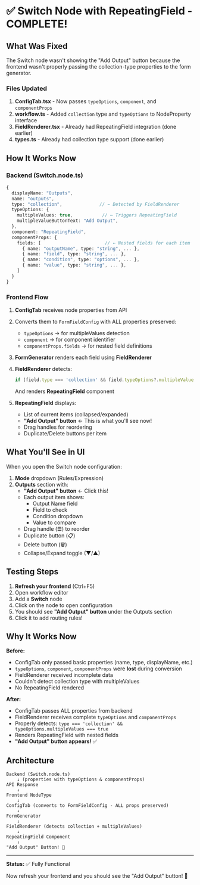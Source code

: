 # ✅ Switch Node with RepeatingField - COMPLETE!

## What Was Fixed

The Switch node wasn't showing the "Add Output" button because the frontend wasn't properly passing the collection-type properties to the form generator.

### Files Updated

1. **ConfigTab.tsx** - Now passes `typeOptions`, `component`, and `componentProps`
2. **workflow.ts** - Added `collection` type and `typeOptions` to NodeProperty interface
3. **FieldRenderer.tsx** - Already had RepeatingField integration (done earlier)
4. **types.ts** - Already had collection type support (done earlier)

## How It Works Now

### Backend (Switch.node.ts)
```typescript
{
  displayName: "Outputs",
  name: "outputs",
  type: "collection",              // ← Detected by FieldRenderer
  typeOptions: {
    multipleValues: true,           // ← Triggers RepeatingField
    multipleValueButtonText: "Add Output",
  },
  component: "RepeatingField",
  componentProps: {
    fields: [                        // ← Nested fields for each item
      { name: "outputName", type: "string", ... },
      { name: "field", type: "string", ... },
      { name: "condition", type: "options", ... },
      { name: "value", type: "string", ... },
    ]
  }
}
```

### Frontend Flow

1. **ConfigTab** receives node properties from API
2. Converts them to `FormFieldConfig` with ALL properties preserved:
   - `typeOptions` → for multipleValues detection
   - `component` → for component identifier
   - `componentProps.fields` → for nested field definitions

3. **FormGenerator** renders each field using **FieldRenderer**

4. **FieldRenderer** detects:
   ```typescript
   if (field.type === 'collection' && field.typeOptions?.multipleValues)
   ```
   And renders **RepeatingField** component

5. **RepeatingField** displays:
   - List of current items (collapsed/expanded)
   - **"Add Output" button** ← This is what you'll see now!
   - Drag handles for reordering
   - Duplicate/Delete buttons per item

## What You'll See in UI

When you open the Switch node configuration:

1. **Mode** dropdown (Rules/Expression)
2. **Outputs** section with:
   - **"Add Output" button** ← Click this!
   - Each output item shows:
     - Output Name field
     - Field to check
     - Condition dropdown
     - Value to compare
   - Drag handle (☰) to reorder
   - Duplicate button (📋)
   - Delete button (🗑️)
   - Collapse/Expand toggle (▼/▲)

## Testing Steps

1. **Refresh your frontend** (Ctrl+F5)
2. Open workflow editor
3. Add a **Switch** node
4. Click on the node to open configuration
5. You should see **"Add Output" button** under the Outputs section
6. Click it to add routing rules!

## Why It Works Now

**Before:**
- ConfigTab only passed basic properties (name, type, displayName, etc.)
- `typeOptions`, `component`, `componentProps` were **lost** during conversion
- FieldRenderer received incomplete data
- Couldn't detect collection type with multipleValues
- No RepeatingField rendered

**After:**
- ConfigTab passes ALL properties from backend
- FieldRenderer receives complete `typeOptions` and `componentProps`
- Properly detects: `type === 'collection' && typeOptions.multipleValues === true`
- Renders RepeatingField with nested fields
- **"Add Output" button appears!** ✅

## Architecture

```
Backend (Switch.node.ts)
    ↓ (properties with typeOptions & componentProps)
API Response
    ↓
Frontend NodeType
    ↓
ConfigTab (converts to FormFieldConfig - ALL props preserved)
    ↓
FormGenerator
    ↓
FieldRenderer (detects collection + multipleValues)
    ↓
RepeatingField Component
    ↓
"Add Output" Button! 🎉
```

---

**Status:** ✅ Fully Functional

Now refresh your frontend and you should see the "Add Output" button! 🚀
